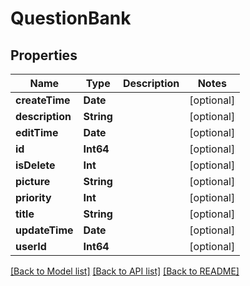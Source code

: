 # QuestionBank

## Properties
Name | Type | Description | Notes
------------ | ------------- | ------------- | -------------
**createTime** | **Date** |  | [optional] 
**description** | **String** |  | [optional] 
**editTime** | **Date** |  | [optional] 
**id** | **Int64** |  | [optional] 
**isDelete** | **Int** |  | [optional] 
**picture** | **String** |  | [optional] 
**priority** | **Int** |  | [optional] 
**title** | **String** |  | [optional] 
**updateTime** | **Date** |  | [optional] 
**userId** | **Int64** |  | [optional] 

[[Back to Model list]](../README.md#documentation-for-models) [[Back to API list]](../README.md#documentation-for-api-endpoints) [[Back to README]](../README.md)


